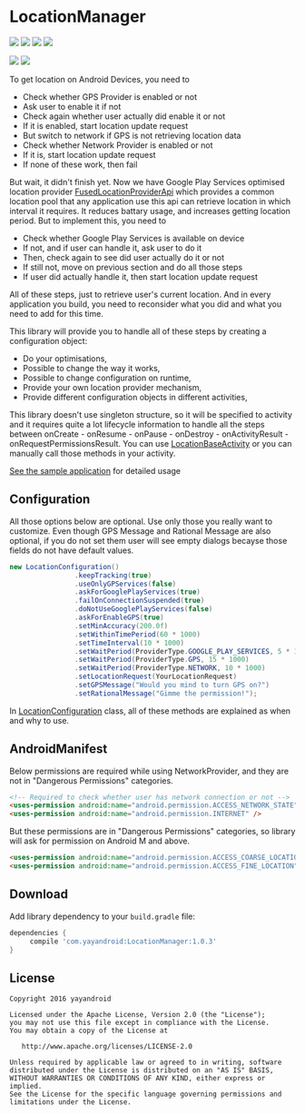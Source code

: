 # LocationManager

<a href="http://developer.android.com/index.html" target="_blank"><img src="https://img.shields.io/badge/platform-android-green.svg"/></a> <a href="https://android-arsenal.com/api?level=14" target="_blank"><img src="https://img.shields.io/badge/API-14%2B-brightgreen.svg?style=flat"/></a> <a href="https://opensource.org/licenses/Apache-2.0" target="_blank"><img src="https://img.shields.io/hexpm/l/plug.svg"/></a> <a href="http://search.maven.org/#search%7Cga%7C1%7CLocationManager" target="_blank"><img src="https://img.shields.io/maven-central/v/com.yayandroid/LocationManager.svg"/></a>

<a href="http://www.methodscount.com/?lib=com.yayandroid%3ALocationManager%3A1.0.2"><img src="https://img.shields.io/badge/Methods count-283-e91e63.svg"></img></a> <a href="http://www.methodscount.com/?lib=com.yayandroid%3ALocationManager%3A1.0.2"><img src="https://img.shields.io/badge/Size-46 KB-e91e63.svg"></img></a>
 

To get location on Android Devices, you need to 
<ul>
<li>Check whether GPS Provider is enabled or not</li>
<li>Ask user to enable it if not</li>
<li>Check again whether user actually did enable it or not</li>
<li>If it is enabled, start location update request</li>
<li>But switch to network if GPS is not retrieving location data</li>
<li>Check whether Network Provider is enabled or not</li>
<li>If it is, start location update request</li>
<li>If none of these work, then fail</li>
</ul>

But wait, it didn't finish yet. Now we have Google Play Services optimised location provider [FusedLocationProviderApi][1] which provides a common location pool that any application use this api can retrieve location in which interval it requires. It reduces battary usage, and increases getting location period. But to implement this, you need to

<ul>
<li>Check whether Google Play Services is available on device</li>
<li>If not, and if user can handle it, ask user to do it</li>
<li>Then, check again to see did user actually do it or not</li>
<li>If still not, move on previous section and do all those steps</li>
<li>If user did actually handle it, then start location update request</li>
</ul>

All of these steps, just to retrieve user's current location. And in every application you build, you need to reconsider what you did and what you need to add for this time.

This library will provide you to handle all of these steps by creating a configuration object:
<ul>
<li>Do your optimisations,</li>
<li>Possible to change the way it works,</li> 
<li>Possible to change configuration on runtime,</li>
<li>Provide your own location provider mechanism,</li>
<li>Provide different configuration objects in different activities,</li>
</ul>
 
This library doesn't use singleton structure, so it will be specified to activity and it requires quite a lot lifecycle information to handle all the steps between onCreate - onResume - onPause - onDestroy - onActivityResult - onRequestPermissionsResult. You can use [LocationBaseActivity][2] or you can manually call those methods in your activity.

[See the sample application][3] for detailed usage

## Configuration

All those options below are optional. Use only those you really want to customize. 
Even though GPS Message and Rational Message are also optional, if you do not set them user will see empty dialogs becayse those fields do not have default values.

```java 
new LocationConfiguration()
                .keepTracking(true)
                .useOnlyGPServices(false)
                .askForGooglePlayServices(true)
                .failOnConnectionSuspended(true)
                .doNotUseGooglePlayServices(false)
                .askForEnableGPS(true)
                .setMinAccuracy(200.0f)
                .setWithinTimePeriod(60 * 1000)
                .setTimeInterval(10 * 1000)
                .setWaitPeriod(ProviderType.GOOGLE_PLAY_SERVICES, 5 * 1000)
                .setWaitPeriod(ProviderType.GPS, 15 * 1000)
                .setWaitPeriod(ProviderType.NETWORK, 10 * 1000)
                .setLocationRequest(YourLocationRequest)
                .setGPSMessage("Would you mind to turn GPS on?")
                .setRationalMessage("Gimme the permission!");
``` 

In [LocationConfiguration][4] class, all of these methods are explained as when and why to use.

## AndroidManifest

Below permissions are required while using NetworkProvider, and they are not in "Dangerous Permissions" categories.

```html 
<!-- Required to check whether user has network connection or not -->
<uses-permission android:name="android.permission.ACCESS_NETWORK_STATE" />
<uses-permission android:name="android.permission.INTERNET" />
```

But these permissions are in "Dangerous Permissions" categories, so library will ask for permission on Android M and above.

```html 
<uses-permission android:name="android.permission.ACCESS_COARSE_LOCATION" />
<uses-permission android:name="android.permission.ACCESS_FINE_LOCATION" />
```

## Download
Add library dependency to your `build.gradle` file:

```groovy
dependencies {    
     compile 'com.yayandroid:LocationManager:1.0.3'
}
```

## License
```
Copyright 2016 yayandroid

Licensed under the Apache License, Version 2.0 (the "License");
you may not use this file except in compliance with the License.
You may obtain a copy of the License at

   http://www.apache.org/licenses/LICENSE-2.0

Unless required by applicable law or agreed to in writing, software
distributed under the License is distributed on an "AS IS" BASIS,
WITHOUT WARRANTIES OR CONDITIONS OF ANY KIND, either express or implied.
See the License for the specific language governing permissions and
limitations under the License.
```

[1]: https://developers.google.com/android/reference/com/google/android/gms/location/FusedLocationProviderApi
[2]: https://github.com/yayaa/LocationManager/blob/master/Library/app/src/main/java/com/yayandroid/locationmanager/LocationBaseActivity.java
[3]: https://github.com/yayaa/LocationManager/blob/master/Sample/app/src/main/java/com/yayandroid/locationmanager/sample/MainActivity.java
[4]: https://github.com/yayaa/LocationManager/blob/master/Library/app/src/main/java/com/yayandroid/locationmanager/LocationConfiguration.java
